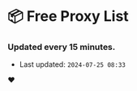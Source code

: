 # :package: Free Proxy List
### Updated every 15 minutes.

- Last updated: `2024-07-25 08:33`

:heart:
